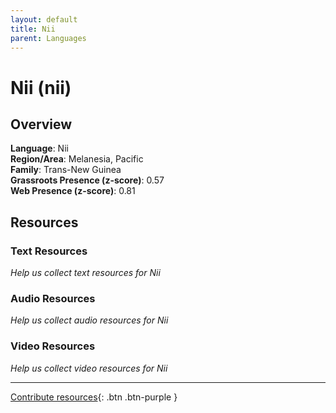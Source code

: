 ```yaml
---
layout: default
title: Nii
parent: Languages
---
```


# Nii (nii)

## Overview

**Language**: Nii  
**Region/Area**: Melanesia, Pacific  
**Family**: Trans-New Guinea  
**Grassroots Presence (z-score)**: 0.57  
**Web Presence (z-score)**: 0.81  

## Resources

### Text Resources
*Help us collect text resources for Nii*

### Audio Resources
*Help us collect audio resources for Nii*

### Video Resources
*Help us collect video resources for Nii*

---

[Contribute resources](https://forms.office.com/e/1SfLJx3u1r){: .btn .btn-purple }
